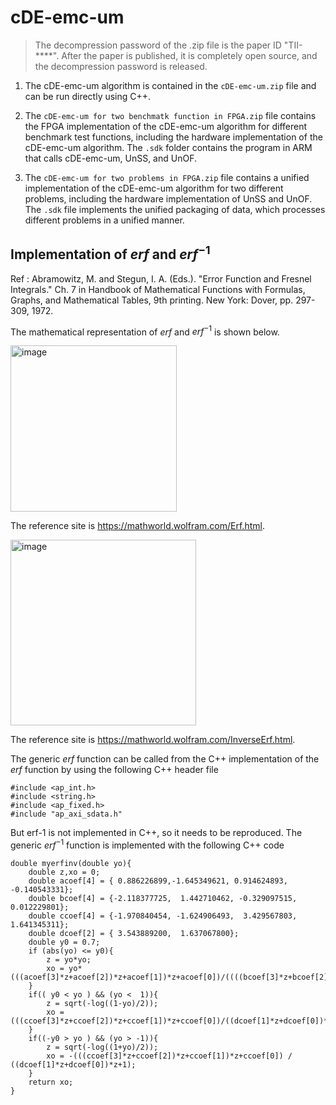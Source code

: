 # cDE-emc-um

> The decompression password of the .zip file is the paper ID "TII-****". 
> After the paper is published, it is completely open source, and the decompression password is released.

1. The cDE-emc-um algorithm is contained in the `cDE-emc-um.zip` file and can be run directly using C++. 

2. The `cDE-emc-um for two benchmatk function in FPGA.zip` file contains the FPGA implementation of the cDE-emc-um algorithm for different benchmark test functions, including the hardware implementation of the cDE-emc-um algorithm. The `.sdk` folder contains the program in ARM that calls cDE-emc-um, UnSS, and UnOF. 

3. The `cDE-emc-um for two problems in FPGA.zip` file contains a unified implementation of the cDE-emc-um algorithm for two different problems, including the hardware implementation of UnSS and UnOF. The `.sdk` file implements the unified packaging of data, which processes different problems in a unified manner. 

## Implementation of $erf$ and $erf^{-1}$
Ref : Abramowitz, M. and Stegun, I. A. (Eds.). "Error Function and Fresnel Integrals." Ch. 7 in Handbook of Mathematical Functions with Formulas, Graphs, and Mathematical Tables, 9th printing. New York: Dover, pp. 297-309, 1972.

The mathematical representation of $erf$ and $erf^{-1}$ is shown below.

<img width="266" alt="image" src="https://github.com/Spacewe-outlook/cDE-emc-um/assets/63773526/f31fc33c-5681-4361-88fa-8f78455ffff3">

The reference site is https://mathworld.wolfram.com/Erf.html.

<img width="297" alt="image" src="https://github.com/Spacewe-outlook/cDE-emc-um/assets/63773526/44200e57-65c7-4466-88ee-b654b963c859">

The reference site is https://mathworld.wolfram.com/InverseErf.html. 

The generic $erf$  function can be called from the C++ implementation of the  $erf$ function by using the following C++ header file

```
#include <ap_int.h>
#include <string.h>
#include <ap_fixed.h>
#include "ap_axi_sdata.h"
```

But erf-1 is not implemented in C++, so it needs to be reproduced. The generic $erf^{-1}$ function is implemented with the following C++ code

```
double myerfinv(double yo){
    double z,xo = 0;
    double acoef[4] = { 0.886226899,-1.645349621, 0.914624893, -0.140543331};
    double bcoef[4] = {-2.118377725,  1.442710462, -0.329097515,  0.012229801};
    double ccoef[4] = {-1.970840454, -1.624906493,  3.429567803,  1.641345311};
    double dcoef[2] = { 3.543889200,  1.637067800};
    double y0 = 0.7;
    if (abs(yo) <= y0){
        z = yo*yo;
        xo = yo* (((acoef[3]*z+acoef[2])*z+acoef[1])*z+acoef[0])/((((bcoef[3]*z+bcoef[2])*z+bcoef[1])*z+bcoef[0])*z+1);
    }
    if(( y0 < yo ) && (yo <  1)){
        z = sqrt(-log((1-yo)/2));
        xo = (((ccoef[3]*z+ccoef[2])*z+ccoef[1])*z+ccoef[0])/((dcoef[1]*z+dcoef[0])*z+1);
    }
    if((-y0 > yo ) && (yo > -1)){
        z = sqrt(-log((1+yo)/2));
        xo = -(((ccoef[3]*z+ccoef[2])*z+ccoef[1])*z+ccoef[0]) / ((dcoef[1]*z+dcoef[0])*z+1);
    }
    return xo;
}
```
